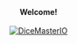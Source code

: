 <div align="center"><b>Welcome!</b></div>
<br>
<div align="center">
  <a href="https://github.com/DiceMasterIO">
    <img src="https://avatars.githubusercontent.com/u/131033846?s=400&u=62c8b7199fb967f64c05d224f2f8d77990aa08d5&v=4" alt="DiceMasterIO">
  </a>
</div>
